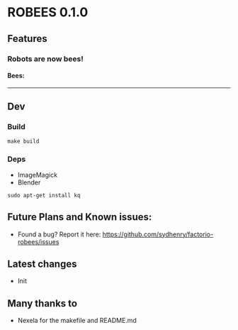 # ROBEES 0.1.0

## Features

### Robots are now bees!

#### Bees:

--------------------------------------------------------------------------------

## Dev

### Build
```
make build
```

### Deps
-   ImageMagick
-   Blender
```
sudo apt-get install kq
```


## Future Plans and Known issues:
-   Found a bug? Report it here: https://github.com/sydhenry/factorio-robees/issues

## Latest changes
-   Init

## Many thanks to
-   Nexela for the makefile and README.md
